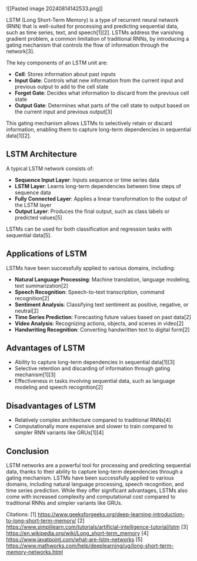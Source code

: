 ![[Pasted image 20240814142533.png]]

LSTM (Long Short-Term Memory) is a type of recurrent neural network (RNN) that is well-suited for processing and predicting sequential data, such as time series, text, and speech[1][2]. LSTMs address the vanishing gradient problem, a common limitation of traditional RNNs, by introducing a gating mechanism that controls the flow of information through the network[3].

The key components of an LSTM unit are:

- **Cell**: Stores information about past inputs
- **Input Gate**: Controls what new information from the current input and previous output to add to the cell state
- **Forget Gate**: Decides what information to discard from the previous cell state
- **Output Gate**: Determines what parts of the cell state to output based on the current input and previous output[3]

This gating mechanism allows LSTMs to selectively retain or discard information, enabling them to capture long-term dependencies in sequential data[1][2].

## LSTM Architecture

A typical LSTM network consists of:

- **Sequence Input Layer**: Inputs sequence or time series data
- **LSTM Layer**: Learns long-term dependencies between time steps of sequence data
- **Fully Connected Layer**: Applies a linear transformation to the output of the LSTM layer
- **Output Layer**: Produces the final output, such as class labels or predicted values[5]

LSTMs can be used for both classification and regression tasks with sequential data[5].

## Applications of LSTM

LSTMs have been successfully applied to various domains, including:

- **Natural Language Processing**: Machine translation, language modeling, text summarization[2]
- **Speech Recognition**: Speech-to-text transcription, command recognition[2]
- **Sentiment Analysis**: Classifying text sentiment as positive, negative, or neutral[2]
- **Time Series Prediction**: Forecasting future values based on past data[2]
- **Video Analysis**: Recognizing actions, objects, and scenes in video[2]
- **Handwriting Recognition**: Converting handwritten text to digital form[2]

## Advantages of LSTM

- Ability to capture long-term dependencies in sequential data[1][3]
- Selective retention and discarding of information through gating mechanism[1][3]
- Effectiveness in tasks involving sequential data, such as language modeling and speech recognition[2]

## Disadvantages of LSTM

- Relatively complex architecture compared to traditional RNNs[4]
- Computationally more expensive and slower to train compared to simpler RNN variants like GRUs[1][4]

## Conclusion

LSTM networks are a powerful tool for processing and predicting sequential data, thanks to their ability to capture long-term dependencies through a gating mechanism. LSTMs have been successfully applied to various domains, including natural language processing, speech recognition, and time series prediction. While they offer significant advantages, LSTMs also come with increased complexity and computational cost compared to traditional RNNs and simpler variants like GRUs.

Citations:
[1] https://www.geeksforgeeks.org/deep-learning-introduction-to-long-short-term-memory/
[2] https://www.simplilearn.com/tutorials/artificial-intelligence-tutorial/lstm
[3] https://en.wikipedia.org/wiki/Long_short-term_memory
[4] https://www.javatpoint.com/what-are-lstm-networks
[5] https://www.mathworks.com/help/deeplearning/ug/long-short-term-memory-networks.html